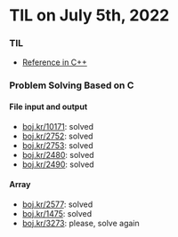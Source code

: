 # **TIL on July 5th, 2022**

### TIL
- [Reference in C++](../../../Languages/C/reference-07-06-2022.md)

### Problem Solving Based on C
#### File input and output
- [boj.kr/10171](../../../Problem%20Solving/boj/File%20input%20and%20output/10171-07-05-2022.cpp): solved
- [boj.kr/2752](../../../Problem%20Solving/boj/File%20input%20and%20output/2752-07-05-2022.cpp): solved
- [boj.kr/2753](../../../Problem%20Solving/boj/File%20input%20and%20output/2753-07-05-2022.cpp): solved
- [boj.kr/2480](../../../Problem%20Solving/boj/File%20input%20and%20output/2480-07-05-2022.cpp): solved
- [boj.kr/2490](../../../Problem%20Solving/boj/File%20input%20and%20output/2490-07-05-2022.cpp): solved

#### Array
- [boj.kr/2577](../../../Problem%20Solving/boj/Using%20array/2577-07-06-2022.cpp): solved
- [boj.kr/1475](../../../Problem%20Solving/boj/Using%20array/1475-07-06-2022.cpp): solved
- [boj.kr/3273](../../../Problem%20Solving/boj/Using%20array/3273-07-06-2022.cpp): please, solve again